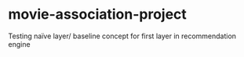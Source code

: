 # movie-association-project
Testing naïve layer/ baseline concept for first layer in recommendation engine
